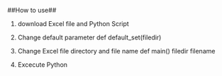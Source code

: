 ##How to use##

1. download Excel file and Python Script

2. Change default parameter def default_set(filedir)

3. Change Excel file directory and file name
def main()
filedir
filename

4. Excecute Python
